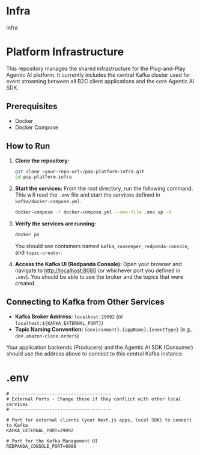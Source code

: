 # Infra

Infra

# Platform Infrastructure

This repository manages the shared infrastructure for the Plug-and-Play Agentic AI platform. It currently includes the central Kafka cluster used for event streaming between all B2C client applications and the core Agentic AI SDK.

## Prerequisites

- Docker
- Docker Compose

## How to Run

1.  **Clone the repository:**

    ```bash
    git clone <your-repo-url>/pap-platform-infra.git
    cd pap-platform-infra
    ```

2.  **Start the services:**
    From the root directory, run the following command. This will read the `.env` file and start the services defined in `kafka/docker-compose.yml`.

    ```bash
    docker-compose -f docker-compose.yml --env-file .env up -d
    ```

3.  **Verify the services are running:**

    ```bash
    docker ps
    ```

    You should see containers named `kafka`, `zookeeper`, `redpanda-console`, and `topic-creator`.

4.  **Access the Kafka UI (Redpanda Console):**
    Open your browser and navigate to [http://localhost:8080](http://localhost:8080) (or whichever port you defined in `.env`). You should be able to see the broker and the topics that were created.

## Connecting to Kafka from Other Services

- **Kafka Broker Address:** `localhost:29092` (or `localhost:${KAFKA_EXTERNAL_PORT}`)
- **Topic Naming Convention:** `{environment}.{appName}.{eventType}` (e.g., `dev.amazon-clone.orders`)

Your application backends (Producers) and the Agentic AI SDK (Consumer) should use the address above to connect to this central Kafka instance.

# .env

```
# -------------------------------------
# External Ports - Change these if they conflict with other local services
# -------------------------------------

# Port for external clients (your Next.js apps, local SDK) to connect to Kafka
KAFKA_EXTERNAL_PORT=29092

# Port for the Kafka Management UI
REDPANDA_CONSOLE_PORT=8080
```
